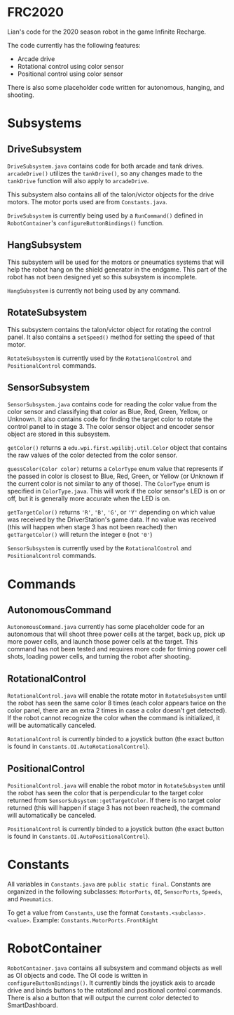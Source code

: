 # FRC2020

Lian's code for the 2020 season robot in the game Infinite Recharge.

The code currently has the following features:

* Arcade drive
* Rotational control using color sensor
* Positional control using color sensor

There is also some placeholder code written for autonomous, hanging, and shooting.

# Subsystems

## DriveSubsystem

`DriveSubsystem.java` contains code for both arcade and tank drives. `arcadeDrive()` utilizes the `tankDrive()`, so any changes made to the `tankDrive` function will also apply to `arcadeDrive`.

This subsystem also contains all of the talon/victor objects for the drive motors. The motor ports used are from `Constants.java`.

`DriveSubsystem` is currently being used by a `RunCommand()` defined in `RobotContainer`'s `configureButtonBindings()` function.

## HangSubsystem

This subsystem will be used for the motors or pneumatics systems that will help the robot hang on the shield generator in the endgame. This part of the robot has not been designed yet so this subsystem is incomplete.

`HangSubsystem` is currently not being used by any command.

## RotateSubsystem

This subsystem contains the talon/victor object for rotating the control panel. It also contains a `setSpeed()` method for setting the speed of that motor.

`RotateSubsystem` is currently used by the `RotationalControl` and `PositionalControl` commands.

## SensorSubsystem

`SensorSubsystem.java` contains code for reading the color value from the color sensor and classifying that color as Blue, Red, Green, Yellow, or Unknown. It also contains code for finding the target color to rotate the control panel to in stage 3. The color sensor object and encoder sensor object are stored in this subsystem.

`getColor()` returns a `edu.wpi.first.wpilibj.util.Color` object that contains the raw values of the color detected from the color sensor.

`guessColor(Color color)` returns a `ColorType` enum value that represents if the passed in color is closest to Blue, Red, Green, or Yellow (or Unknown if the current color is not similar to any of those). The `ColorType` enum is specified in `ColorType.java`. This will work if the color sensor's LED is on or off, but it is generally more accurate when the LED is on.

`getTargetColor()` returns `'R'`, `'B'`, `'G'`, or `'Y'` depending on which value was received by the DriverStation's game data. If no value was received (this will happen when stage 3 has not been reached) then `getTargetColor()` will return the integer `0` (not `'0'`)

`SensorSubsystem` is currently used by the `RotationalControl` and `PositionalControl` commands.

# Commands

## AutonomousCommand

`AutonomousCommand.java` currently has some placeholder code for an autonomous that will shoot three power cells at the target, back up, pick up more power cells, and launch those power cells at the target. This command has not been tested and requires more code for timing power cell shots, loading power cells, and turning the robot after shooting.

## RotationalControl

`RotationalControl.java` will enable the rotate motor in `RotateSubsystem` until the robot has seen the same color 8 times (each color appears twice on the color panel, there are an extra 2 times in case a color doesn't get detected). If the robot cannot recognize the color when the command is initialized, it will be automatically canceled.

`RotationalControl` is currently binded to a joystick button (the exact button is found in `Constants.OI.AutoRotationalControl`).

## PositionalControl

`PositionalControl.java` will enable the robot motor in `RotateSubsystem` until the robot has seen the color that is perpendicular to the target color returned from `SensorSubsystem::getTargetColor`. If there is no target color returned (this will happen if stage 3 has not been reached), the command will automatically be canceled.

`PositionalControl` is currently binded to a joystick button (the exact button is found in `Constants.OI.AutoPositionalControl`).

# Constants

All variables in `Constants.java` are `public static final`. Constants are organized in the following subclasses: `MotorPorts`, `OI`, `SensorPorts`, `Speeds`, and `Pneumatics`.

To get a value from `Constants`, use the format `Constants.<subclass>.<value>`.
Example: `Constants.MotorPorts.FrontRight`

# RobotContainer

`RobotContainer.java` contains all subsystem and command objects as well as OI objects and code. The OI code is written in `configureButtonBindings()`. It currently binds the joystick axis to arcade drive and binds buttons to the rotational and positional control commands. There is also a button that will output the current color detected to SmartDashboard.
